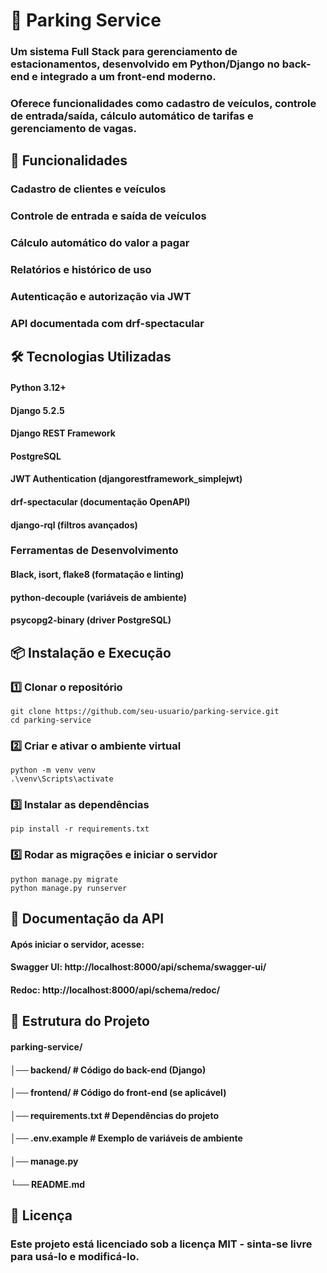 # 🚗 Parking Service

### Um sistema Full Stack para gerenciamento de estacionamentos, desenvolvido em Python/Django no back-end e integrado a um front-end moderno.
### Oferece funcionalidades como cadastro de veículos, controle de entrada/saída, cálculo automático de tarifas e gerenciamento de vagas.

## 📌 Funcionalidades

### Cadastro de clientes e veículos

### Controle de entrada e saída de veículos

### Cálculo automático do valor a pagar

### Relatórios e histórico de uso

### Autenticação e autorização via JWT

### API documentada com drf-spectacular

## 🛠️ Tecnologias Utilizadas

#### Python 3.12+

#### Django 5.2.5

#### Django REST Framework

#### PostgreSQL

#### JWT Authentication (djangorestframework_simplejwt)

#### drf-spectacular (documentação OpenAPI)

#### django-rql (filtros avançados)

### Ferramentas de Desenvolvimento

#### Black, isort, flake8 (formatação e linting)

#### python-decouple (variáveis de ambiente)

#### psycopg2-binary (driver PostgreSQL)

## 📦 Instalação e Execução

### 1️⃣ Clonar o repositório

    git clone https://github.com/seu-usuario/parking-service.git
    cd parking-service

### 2️⃣ Criar e ativar o ambiente virtual

    python -m venv venv
    .\venv\Scripts\activate

### 3️⃣ Instalar as dependências

    pip install -r requirements.txt

### 5️⃣ Rodar as migrações e iniciar o servidor

    python manage.py migrate
    python manage.py runserver

## 📄 Documentação da API

#### Após iniciar o servidor, acesse:

#### Swagger UI: http://localhost:8000/api/schema/swagger-ui/

#### Redoc: http://localhost:8000/api/schema/redoc/

## 📂 Estrutura do Projeto

#### parking-service/
#### │── backend/            # Código do back-end (Django)
#### │── frontend/           # Código do front-end (se aplicável)
#### │── requirements.txt    # Dependências do projeto
#### │── .env.example        # Exemplo de variáveis de ambiente
#### │── manage.py
#### └── README.md

## 📜 Licença
### Este projeto está licenciado sob a licença MIT - sinta-se livre para usá-lo e modificá-lo.
